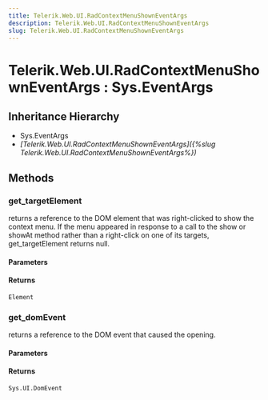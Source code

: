 ```yaml
---
title: Telerik.Web.UI.RadContextMenuShownEventArgs
description: Telerik.Web.UI.RadContextMenuShownEventArgs
slug: Telerik.Web.UI.RadContextMenuShownEventArgs
---
```


# Telerik.Web.UI.RadContextMenuShownEventArgs : Sys.EventArgs 

## Inheritance Hierarchy

* Sys.EventArgs
* *[Telerik.Web.UI.RadContextMenuShownEventArgs]({%slug Telerik.Web.UI.RadContextMenuShownEventArgs%})*


## Methods

###  get_targetElement

returns a reference to the DOM element that was right-clicked to show the context menu. If the menu appeared in response to a call to the show or showAt method rather than a right-click on one of its targets, get_targetElement returns null.

#### Parameters

#### Returns

`Element` 

### get_domEvent

returns a reference to the DOM event that caused the opening.

#### Parameters

#### Returns

`Sys.UI.DomEvent`

